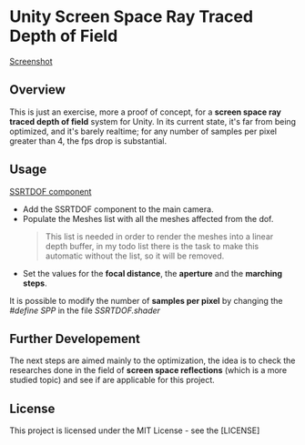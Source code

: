 ﻿# Unity Screen Space Ray Traced Depth of Field
[Screenshot](docs/dof.gif)

## Overview
This is just an exercise, more a proof of concept,  for a **screen space ray traced depth of field** system for Unity.
In its current state, it's far from being optimized, and it's barely realtime; for any number of samples per pixel greater than 4, the fps drop is substantial.

## Usage
[SSRTDOF component](docs/component.png)
- Add the SSRTDOF component to the main camera.
- Populate the Meshes list with all the meshes affected from the dof.
	> This list is needed in order to render the meshes into a linear depth buffer, in my todo list there is the task to make this automatic without the list, so it will be removed.
- Set the values for the **focal distance**, the **aperture** and the **marching steps**.

It is possible to modify the number of **samples per pixel** by changing the *#define SPP* in the file *SSRTDOF.shader*

## Further Developement
The next steps are aimed mainly to the optimization, the idea is to check the researches done in the field of **screen space reflections** (which is a more studied topic) and see if are applicable for this project.

## License
This project is licensed under the MIT License - see the [LICENSE]
